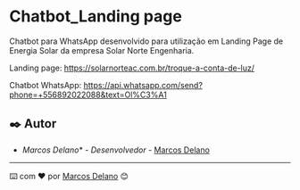 # Chatbot_Landing page

Chatbot para WhatsApp desenvolvido para utilização em Landing Page de Energia Solar da empresa Solar Norte Engenharia.

Landing page: https://solarnorteac.com.br/troque-a-conta-de-luz/

Chatbot WhatsApp: https://api.whatsapp.com/send?phone=+556892022088&text=Ol%C3%A1

## ✒️ Autor

* *Marcos Delano** - *Desenvolvedor* - [Marcos Delano](https://github.com/marcosdgomes)
---
⌨️ com ❤️ por [Marcos Delano](https://gist.github.com/marcosdgomes) 😊
